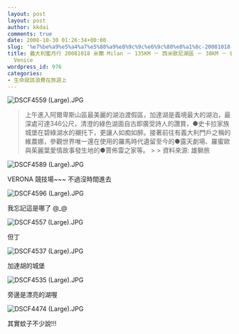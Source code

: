 ```yaml
---
layout: post
layout: post
author: kkdai
comments: true
date: 2008-10-30 01:26:34+00:00
slug: '%e7%be%a9%e5%a4%a7%e5%88%a9%e8%9c%9c%e6%9c%88%e8%a1%8c-20081018-%e7%b1%b3%e8%98%ad-milan-%ef%bc%8d-135km-%ef%bc%8d-%e8%a5%bf%e7%b1%b3%e6%ad%90%e5%b0%bc%e6%b9%96%e5%8d%80-%ef%bc%8d-38km-%ef%bc%8d'
title: 義大利蜜月行 20081018 米蘭 Milan － 135KM － 西米歐尼湖區 － 38KM － 維農娜 Verona － 123km － 威尼斯
  Venice
wordpress_id: 976
categories:
- 生命就該浪費在旅遊上
---
```


![DSCF4559 (Large).JPG](http://farm4.static.flickr.com/3166/2984641212_3cb992e2b3.jpg)

<blockquote>上午進入阿爾卑斯山區最美麗的湖泊渡假區，加達湖是義境最大的湖泊，最深處可達346公尺，清澄的綠色湖面自古即廣受詩人的讚賞，●史卡拉家族城堡在碧綠湖水的襯托下，更讓人如痴如醉。接著前往有義大利門戶之稱的維農娜，參觀世界唯一還在使用的羅馬時代遺留至今的●露天劇場、羅蜜歐與茱麗葉愛情故事發生地的●賈佈雷之家等。
> 
> 資料來源: 雄獅旅  

> 
> </blockquote>


<!-- more -->
 

![DSCF4589 (Large).JPG](http://farm4.static.flickr.com/3279/2983784595_e15b88e1b1.jpg)

VERONA 競技場~~~ 不過沒時間進去

![DSCF4596 (Large).JPG](http://farm4.static.flickr.com/3146/2983785093_e5e16f65bd.jpg)

我忘記這是哪了 @_@

![DSCF4557 (Large).JPG](http://farm4.static.flickr.com/3056/2984640700_cf9f2a0da4.jpg)

但丁

![DSCF4537 (Large).JPG](http://farm4.static.flickr.com/3050/2984640382_a33bfeb35c.jpg)

加達胡的城堡

![DSCF4535 (Large).JPG](http://farm4.static.flickr.com/3004/2984639854_c0e1255e62.jpg)

旁邊是漂亮的湖喔

![DSCF4474 (Large).JPG](http://farm4.static.flickr.com/3225/2983782401_88a488a86d.jpg)

其實蚊子不少說!!!
